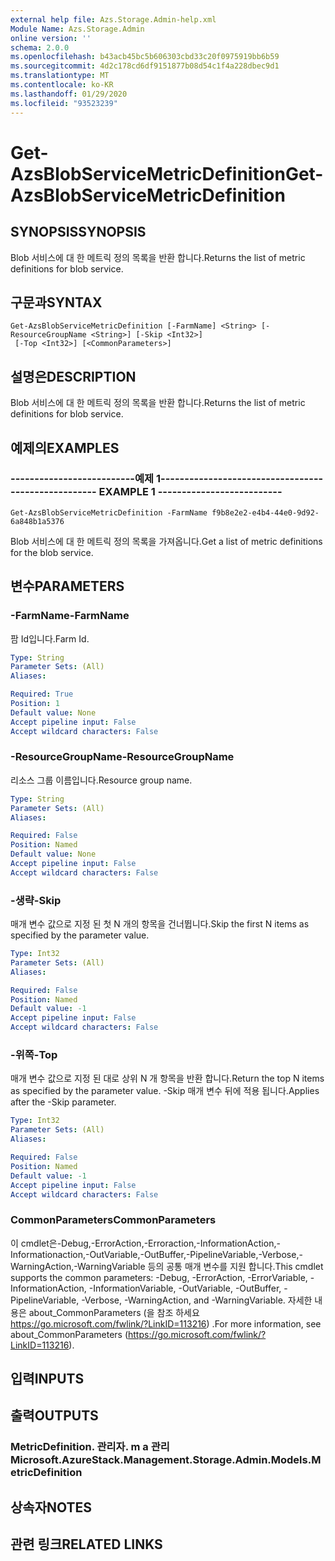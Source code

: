 ```yaml
---
external help file: Azs.Storage.Admin-help.xml
Module Name: Azs.Storage.Admin
online version: ''
schema: 2.0.0
ms.openlocfilehash: b43acb45bc5b606303cbd33c20f0975919bb6b59
ms.sourcegitcommit: 4d2c178cd6df9151877b08d54c1f4a228dbec9d1
ms.translationtype: MT
ms.contentlocale: ko-KR
ms.lasthandoff: 01/29/2020
ms.locfileid: "93523239"
---
```

# <span data-ttu-id="c0edd-101">Get-AzsBlobServiceMetricDefinition</span><span class="sxs-lookup"><span data-stu-id="c0edd-101">Get-AzsBlobServiceMetricDefinition</span></span>

## <span data-ttu-id="c0edd-102">SYNOPSIS</span><span class="sxs-lookup"><span data-stu-id="c0edd-102">SYNOPSIS</span></span>
<span data-ttu-id="c0edd-103">Blob 서비스에 대 한 메트릭 정의 목록을 반환 합니다.</span><span class="sxs-lookup"><span data-stu-id="c0edd-103">Returns the list of metric definitions for blob service.</span></span>

## <span data-ttu-id="c0edd-104">구문과</span><span class="sxs-lookup"><span data-stu-id="c0edd-104">SYNTAX</span></span>

```
Get-AzsBlobServiceMetricDefinition [-FarmName] <String> [-ResourceGroupName <String>] [-Skip <Int32>]
 [-Top <Int32>] [<CommonParameters>]
```

## <span data-ttu-id="c0edd-105">설명은</span><span class="sxs-lookup"><span data-stu-id="c0edd-105">DESCRIPTION</span></span>
<span data-ttu-id="c0edd-106">Blob 서비스에 대 한 메트릭 정의 목록을 반환 합니다.</span><span class="sxs-lookup"><span data-stu-id="c0edd-106">Returns the list of metric definitions for blob service.</span></span>

## <span data-ttu-id="c0edd-107">예제의</span><span class="sxs-lookup"><span data-stu-id="c0edd-107">EXAMPLES</span></span>

### <span data-ttu-id="c0edd-108">--------------------------예제 1--------------------------</span><span class="sxs-lookup"><span data-stu-id="c0edd-108">-------------------------- EXAMPLE 1 --------------------------</span></span>
```
Get-AzsBlobServiceMetricDefinition -FarmName f9b8e2e2-e4b4-44e0-9d92-6a848b1a5376
```

<span data-ttu-id="c0edd-109">Blob 서비스에 대 한 메트릭 정의 목록을 가져옵니다.</span><span class="sxs-lookup"><span data-stu-id="c0edd-109">Get a list of metric definitions for the blob service.</span></span>

## <span data-ttu-id="c0edd-110">변수</span><span class="sxs-lookup"><span data-stu-id="c0edd-110">PARAMETERS</span></span>

### <span data-ttu-id="c0edd-111">-FarmName</span><span class="sxs-lookup"><span data-stu-id="c0edd-111">-FarmName</span></span>
<span data-ttu-id="c0edd-112">팜 Id입니다.</span><span class="sxs-lookup"><span data-stu-id="c0edd-112">Farm Id.</span></span>

```yaml
Type: String
Parameter Sets: (All)
Aliases: 

Required: True
Position: 1
Default value: None
Accept pipeline input: False
Accept wildcard characters: False
```

### <span data-ttu-id="c0edd-113">-ResourceGroupName</span><span class="sxs-lookup"><span data-stu-id="c0edd-113">-ResourceGroupName</span></span>
<span data-ttu-id="c0edd-114">리소스 그룹 이름입니다.</span><span class="sxs-lookup"><span data-stu-id="c0edd-114">Resource group name.</span></span>

```yaml
Type: String
Parameter Sets: (All)
Aliases: 

Required: False
Position: Named
Default value: None
Accept pipeline input: False
Accept wildcard characters: False
```

### <span data-ttu-id="c0edd-115">-생략</span><span class="sxs-lookup"><span data-stu-id="c0edd-115">-Skip</span></span>
<span data-ttu-id="c0edd-116">매개 변수 값으로 지정 된 첫 N 개의 항목을 건너뜁니다.</span><span class="sxs-lookup"><span data-stu-id="c0edd-116">Skip the first N items as specified by the parameter value.</span></span>

```yaml
Type: Int32
Parameter Sets: (All)
Aliases: 

Required: False
Position: Named
Default value: -1
Accept pipeline input: False
Accept wildcard characters: False
```

### <span data-ttu-id="c0edd-117">-위쪽</span><span class="sxs-lookup"><span data-stu-id="c0edd-117">-Top</span></span>
<span data-ttu-id="c0edd-118">매개 변수 값으로 지정 된 대로 상위 N 개 항목을 반환 합니다.</span><span class="sxs-lookup"><span data-stu-id="c0edd-118">Return the top N items as specified by the parameter value.</span></span>
<span data-ttu-id="c0edd-119">-Skip 매개 변수 뒤에 적용 됩니다.</span><span class="sxs-lookup"><span data-stu-id="c0edd-119">Applies after the -Skip parameter.</span></span>

```yaml
Type: Int32
Parameter Sets: (All)
Aliases: 

Required: False
Position: Named
Default value: -1
Accept pipeline input: False
Accept wildcard characters: False
```

### <span data-ttu-id="c0edd-120">CommonParameters</span><span class="sxs-lookup"><span data-stu-id="c0edd-120">CommonParameters</span></span>
<span data-ttu-id="c0edd-121">이 cmdlet은-Debug,-ErrorAction,-Erroraction,-InformationAction,-Informationaction,-OutVariable,-OutBuffer,-PipelineVariable,-Verbose,-WarningAction,-WarningVariable 등의 공통 매개 변수를 지원 합니다.</span><span class="sxs-lookup"><span data-stu-id="c0edd-121">This cmdlet supports the common parameters: -Debug, -ErrorAction, -ErrorVariable, -InformationAction, -InformationVariable, -OutVariable, -OutBuffer, -PipelineVariable, -Verbose, -WarningAction, and -WarningVariable.</span></span> <span data-ttu-id="c0edd-122">자세한 내용은 about_CommonParameters (을 참조 하세요 https://go.microsoft.com/fwlink/?LinkID=113216) .</span><span class="sxs-lookup"><span data-stu-id="c0edd-122">For more information, see about_CommonParameters (https://go.microsoft.com/fwlink/?LinkID=113216).</span></span>

## <span data-ttu-id="c0edd-123">입력</span><span class="sxs-lookup"><span data-stu-id="c0edd-123">INPUTS</span></span>

## <span data-ttu-id="c0edd-124">출력</span><span class="sxs-lookup"><span data-stu-id="c0edd-124">OUTPUTS</span></span>

### <span data-ttu-id="c0edd-125">MetricDefinition. 관리자. m a 관리</span><span class="sxs-lookup"><span data-stu-id="c0edd-125">Microsoft.AzureStack.Management.Storage.Admin.Models.MetricDefinition</span></span>

## <span data-ttu-id="c0edd-126">상속자</span><span class="sxs-lookup"><span data-stu-id="c0edd-126">NOTES</span></span>

## <span data-ttu-id="c0edd-127">관련 링크</span><span class="sxs-lookup"><span data-stu-id="c0edd-127">RELATED LINKS</span></span>

